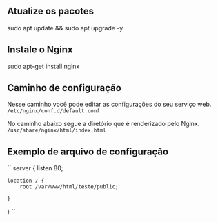 ## Atualize os pacotes
sudo apt update && sudo apt upgrade -y  

## Instale o Nginx
sudo apt-get install nginx

## Caminho de configuração

Nesse caminho você pode editar as configurações do seu serviço web. 
`` /etc/nginx/conf.d/default.conf `` <br>

No caminho abaixo segue a diretório que é renderizado pelo Nginx.<br>
`` /usr/share/nginx/html/index.html ``

## Exemplo de arquivo de configuração

´´
server {
    listen 80;

    location / {
        root /var/www/html/teste/public;
        
    }

}
´´